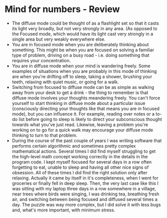 # Mind for numbers - Review

* The diffuse mode could be thought of as a flashlight set so that it casts its light very broadly, but not very strongly in any area. \(As opposed to the Focused mode, which would have its light cast very strongly in a single area but very weakly everywhere else.
* You are in focused mode when you are deliberately thinking about something. This might be when you are focused on solving a familiar type of problem, driving on a busy road - i.e. doing something that requires your concentration.
* You are in diffuse mode when your mind is wandering freely. Some examples of situations when you are probably in this mode of thinking are when you're drifting off to sleep, taking a shower, brushing your teeth, relaxing with quiet music, or going for a walk.
* Switching from focused to diffuse mode can be as simple as walking away from your desk to get a drink - the thing to remember is that diffuse mode involves your thoughts meandering freely. You can't force yourself to start thinking in diffuse mode about a particular issue \(consciously directing your thoughts like that means you are in focused mode\), but you can influence it. For example, reading over notes or a to-do list before going to sleep is likely to direct your subconscious thought towards what you've just read. Likewise, leaving a problem you're working on to go for a quick walk may encourage your diffuse mode thinking to turn to that problem.
* During the course of the past couple of years I was writing software that performs certain algorithmic and sometimes pretty complex mathematical actions. Several times I did find myself struggling to get the high-level math concept working correctly in the details in the program code. I kept myself focused for several days in a row often forgetting to eat, unable to sleep and having all other nice signs of obsession. All of these times I did find the right solution only after relaxing. Actually it came by itself in it's completeness, when I went for groceries or finally fell in deep sleep. Then, the very last case like this I was sitting with my laptop three days in a row somewhere in a village, near trees where birds were singing, I was drinking tea, breathing fresh air, and switching between being focused and diffused several times a day. The puzzle was way more complex, but I did solve it with less bugs and, what's more important, with minimum stress.

